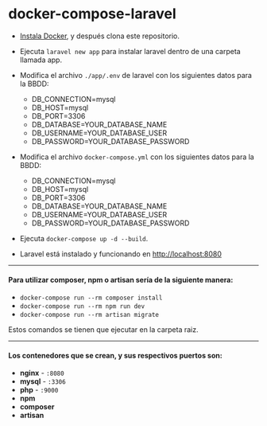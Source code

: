 # docker-compose-laravel

- [Instala Docker](https://docs.docker.com/), y después clona este repositorio.

- Ejecuta `laravel new app` para instalar laravel dentro de una carpeta llamada app.

- Modifica el archivo `./app/.env` de laravel con los siguientes datos para la BBDD:
    - DB_CONNECTION=mysql
    - DB_HOST=mysql
    - DB_PORT=3306
    - DB_DATABASE=YOUR_DATABASE_NAME
    - DB_USERNAME=YOUR_DATABASE_USER
    - DB_PASSWORD=YOUR_DATABASE_PASSWORD

- Modifica el archivo `docker-compose.yml` con los siguientes datos para la BBDD:
    - DB_CONNECTION=mysql
    - DB_HOST=mysql
    - DB_PORT=3306
    - DB_DATABASE=YOUR_DATABASE_NAME
    - DB_USERNAME=YOUR_DATABASE_USER
    - DB_PASSWORD=YOUR_DATABASE_PASSWORD

- Ejecuta `docker-compose up -d --build`.

- Laravel está instalado y funcionando en [http://localhost:8080](http://localhost:8080)

---

#### Para utilizar composer, npm o artisan sería de la siguiente manera:

- `docker-compose run --rm composer install`
- `docker-compose run --rm npm run dev`
- `docker-compose run --rm artisan migrate` 

Estos comandos se tienen que ejecutar en la carpeta raiz.

---

#### Los contenedores que se crean, y sus respectivos puertos son:

- **nginx** - `:8080`
- **mysql** - `:3306`
- **php** - `:9000`
- **npm**
- **composer**
- **artisan**
